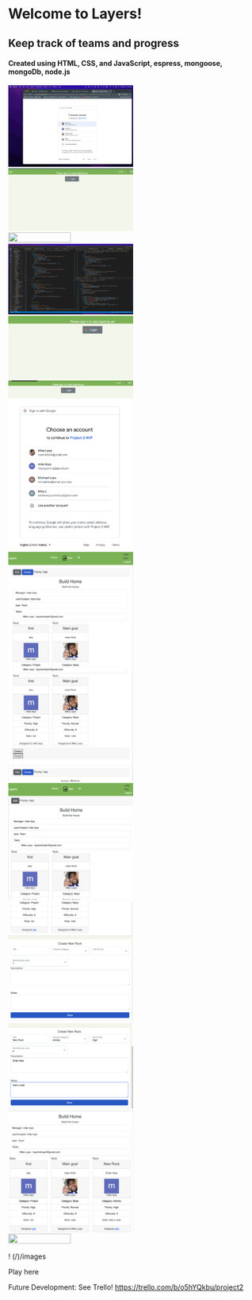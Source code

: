  # Welcome to Layers!

## Keep track of teams and progress

#### Created using HTML, CSS, and JavaScript, espress, mongoose, mongoDb, node.js

<p align-content="center">
    <img src="/public/images/ss1.png" width="50%" height="50%">
    <img src="/public/images/ss2.png" width="50%" height="50%">
    <img src="/public/images/ss3.png" width="50%" height="50%">
    <img src="/public/images/ss4.png" width="50%" height="50%">
    <img src="/public/images/ss5.png" width="50%" height="50%">
    <img src="/public/images/ss6.png" width="50%" height="50%">
    <img src="/public/images/ss7.png" width="50%" height="50%">
    <img src="/public/images/ss8.png" width="50%" height="50%">
    <img src="/public/images/ss9.png" width="50%" height="50%">
    <img src="/public/images/ss10.png" width="50%" height="50%">
    <img src="/public/images/ss11.png" width="50%" height="50%">
    <img src="/public/images/ss12.png" width="50%" height="50%">
    <img src="/public/images/ss13.png" width="50%" height="50%">
    <img src="/public/images/ss14.png" width="50%" height="50%">


    
</p>
! (/)/images


Play here 



Future Development:
See Trello!
https://trello.com/b/o5hYQkbu/project2


